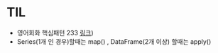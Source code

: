 

# TIL

* 영어회화 핵심패턴 233 [링크](https://www.youtube.com/watch?v=2Dtaw5e4Sew))
* Series(1개 인 경우)할때는 map() , DataFrame(2개 이상)  할때는 apply()


